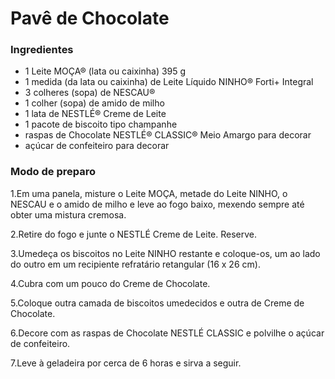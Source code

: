 # Pavê de Chocolate

### Ingredientes

- 1 Leite MOÇA® (lata ou caixinha) 395 g 
- 1 medida (da lata ou caixinha) de Leite Líquido NINHO® Forti+ Integral 
- 3 colheres (sopa) de NESCAU® 
- 1 colher (sopa) de amido de milho 
- 1 lata de NESTLÉ® Creme de Leite 
- 1 pacote de biscoito tipo champanhe 
- raspas de Chocolate NESTLÉ® CLASSIC® Meio Amargo para decorar 
- açúcar de confeiteiro para decorar 

### Modo de preparo

1.Em uma panela, misture o Leite MOÇA, metade do Leite NINHO, o NESCAU e o amido de milho e leve ao fogo baixo, mexendo sempre até  obter uma mistura cremosa.

2.Retire do fogo e junte o NESTLÉ Creme de Leite. Reserve.

3.Umedeça os biscoitos no Leite NINHO restante e coloque-os, um ao lado do outro em um recipiente refratário retangular (16 x 26  cm).

4.Cubra com um pouco do Creme de Chocolate.

5.Coloque outra camada de biscoitos umedecidos e outra de Creme de Chocolate.

6.Decore com as raspas de Chocolate NESTLÉ CLASSIC e polvilhe o açúcar de confeiteiro.

7.Leve à geladeira por cerca de 6 horas e sirva a seguir.